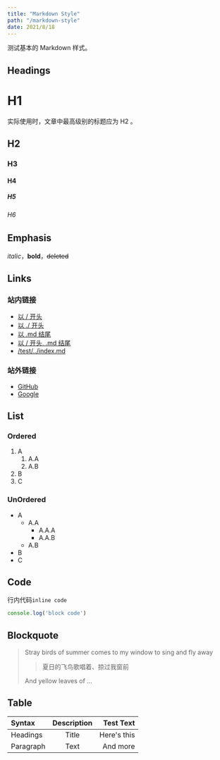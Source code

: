 ```yaml
---
title: "Markdown Style"
path: "/markdown-style"
date: 2021/8/18
---
```


测试基本的 Markdown 样式。

## Headings

# H1

实际使用时，文章中最高级别的标题应为 H2 。

## H2

### H3

#### H4

##### H5

###### H6

## Emphasis

*italic*，**bold**，~~deleted~~

## Links

### 站内链接

- [以 / 开头](/test/test-multi-level)
- [以 ./ 开头](./test/test-multi-level)
- [以 .md 结尾](test/test-multi-level.md)
- [以 / 开头, .md 结尾](/test/test-multi-level.md)
- [/test/../index.md](/test/../index.md)

### 站外链接

- [GitHub](http://github.com)
- [Google](//google.com)

## List

### Ordered

1. A
    1. A.A
    2. A.B
2. B
3. C

### UnOrdered

* A
    * A.A
        * A.A.A
        * A.A.B
    * A.B
* B
* C

## Code

行内代码`inline code`

```javascript
console.log('block code')
```

## Blockquote

> Stray birds of summer comes to my window to sing and fly away
>
>> 夏日的飞鸟歌唱着、掠过我窗前
>>
>
> And yellow leaves of ...

## Table

| Syntax    | Description |   Test Text |
| :---------- | :-----------: | ------------: |
| Headings    |    Title    | Here's this |
| Paragraph |    Text    |    And more |
